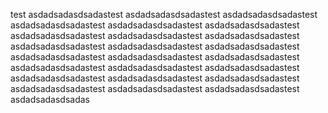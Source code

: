 test asdadsadasdsadastest asdadsadasdsadastest asdadsadasdsadastest asdadsadasdsadastest asdadsadasdsadastest asdadsadasdsadastest asdadsadasdsadastest asdadsadasdsadastest asdadsadasdsadastest asdadsadasdsadastest asdadsadasdsadastest asdadsadasdsadastest asdadsadasdsadastest asdadsadasdsadastest asdadsadasdsadastest asdadsadasdsadastest asdadsadasdsadastest asdadsadasdsadastest asdadsadasdsadastest asdadsadasdsadastest asdadsadasdsadastest asdadsadasdsadastest asdadsadasdsadastest asdadsadasdsadastest asdadsadasdsadas